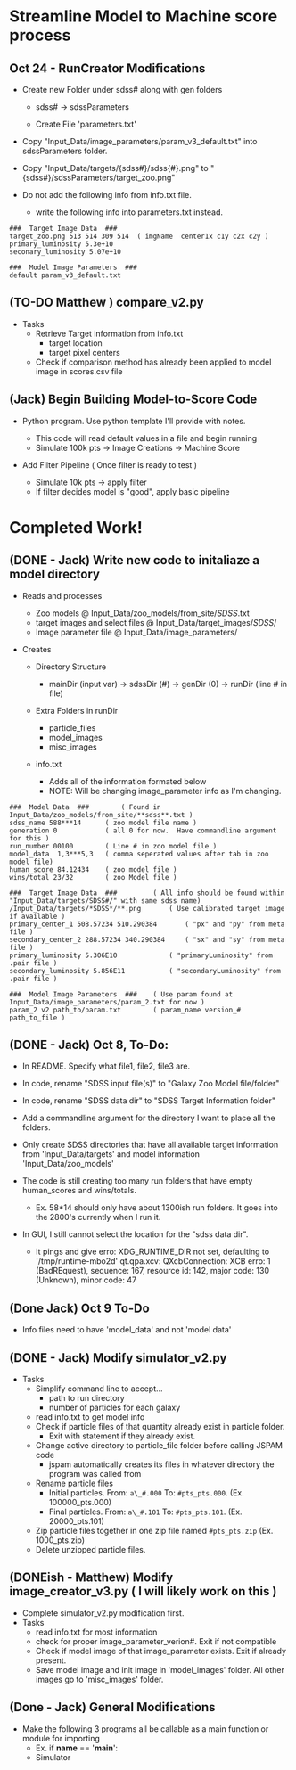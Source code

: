# Streamline Model to Machine score process

## Oct 24 - RunCreator Modifications
- Create new Folder under sdss# along with gen folders
   - sdss# -> sdssParameters

  - Create File 'parameters.txt'

- Copy "Input_Data/image_parameters/param_v3_default.txt" into sdssParameters folder.
- Copy "Input_Data/targets/{sdss#}/sdss{#}.png" to "{sdss#}/sdssParameters/target_zoo.png"

- Do not add the following info from info.txt file.
  - write the following info into parameters.txt instead.

```
###  Target Image Data  ###
target_zoo.png 513 514 309 514  ( imgName  center1x c1y c2x c2y )
primary_luminosity 5.3e+10
seconary_luminosity 5.07e+10

###  Model Image Parameters  ###
default param_v3_default.txt
```

## (TO-DO Matthew ) compare_v2.py
- Tasks
  - Retrieve Target information from info.txt
	- target location
	- target pixel centers
  - Check if comparison method has already been applied to model image in scores.csv file


## (Jack) Begin Building Model-to-Score Code
- Python program.  Use python template I'll provide with notes.
  - This code will read default values in a file and begin running
  - Simulate 100k pts -> Image Creations -> Machine Score

- Add Filter Pipeline ( Once filter is ready to test )
  - Simulate 10k pts -> apply filter
  - If filter decides model is "good", apply basic pipeline


# Completed Work!

## (DONE - Jack) Write new code to initaliaze a model directory
- Reads and processes
  - Zoo models @ Input_Data/zoo_models/from_site/*SDSS*.txt
  - target images and select files @ Input_Data/target_images/*SDSS*/
  - Image parameter file @ Input_Data/image_parameters/

- Creates

  - Directory Structure
	- mainDir (input var) -> sdssDir (#) -> genDir (0) -> runDir (line # in file)

  - Extra Folders in runDir
	- particle_files
	- model_images
	- misc_images

  - info.txt
	- Adds all of the information formated below
	- NOTE: Will be changing image_parameter info as I'm changing. 


```
###  Model Data  ### 		( Found in Input_Data/zoo_models/from_site/**sdss**.txt )
sdss_name 588***14 		( zoo model file name )
generation 0			( all 0 for now.  Have commandline argument for this )
run_number 00100		( Line # in zoo model file )
model_data 	1,3***5,3	( comma seperated values after tab in zoo model file)	
human_score 84.12434 	( zoo model file )
wins/total 23/32 		( zoo Model file ) 

###  Target Image Data  ###			( All info should be found within "Input_Data/targets/SDSS#/" with same sdss name)
/Input_Data/targets/*SDSS*/**.png 		( Use calibrated target image if available )
primary_center_1 508.57234 510.290384 		( "px" and "py" from meta file )
secondary_center_2 288.57234 340.290384 	( "sx" and "sy" from meta file )
primary_luminosity 5.306E10 			( "primaryLuminosity" from .pair file )
secondary_luminosity 5.856E11 			( "secondaryLuminosity" from  .pair file )

###  Model Image Parameters  ### 	( Use param found at Input_Data/image_parameters/param_2.txt for now )
param_2 v2 path_to/param.txt  		( param_name version_# path_to_file )

```



## (DONE - Jack) Oct 8, To-Do:
- In README.  Specify what file1, file2, file3 are.  

- In code, rename "SDSS input file(s)" to "Galaxy Zoo Model file/folder"
- In code, rename "SDSS data dir" to "SDSS Target Information folder"

- Add a commandline argument for the directory I want to place all the folders.

- Only create SDSS directories that have all available target information from 'Input_Data/targets' and model information 'Input_Data/zoo_models'

- The code is still creating too many run folders that have empty human_scores and wins/totals.
  - Ex.  58\*14 should only have about 1300ish run folders.  It goes into the 2800's currently when I run it. 

- In GUI, I still cannot select the location for the "sdss data dir".  
  - It pings and give erro:
	XDG_RUNTIME_DIR not set, defaulting to '/tmp/runtime-mbo2d' qt.qpa.xcv: QXcbConnection: XCB erro: 1 (BadREquest), sequence: 167, resource id: 142, major code: 130 (Unknown), minor code: 47

## (Done Jack) Oct 9 To-Do
- Info files need to have 'model\_data' and not 'model data'


## (DONE - Jack) Modify simulator_v2.py 
- Tasks
  - Simplify command line to accept...
	- path to run directory
	- number of particles for each galaxy
  - read info.txt to get model info
  - Check if particle files of that quantity already exist in particle folder.
	- Exit with statement if they already exist.
  - Change active directory to particle_file folder before calling JSPAM code
	- jspam automatically creates its files in whatever directory the program was called from
  - Rename particle files
	- Initial particles. From: `a\_#.000`  To: `#pts_pts.000`.  (Ex. 100000_pts.000)
	- Final particles.   From: `a\_#.101`  To: `#pts_pts.101`.  (Ex. 20000_pts.101)
  - Zip particle files together in one zip file named `#pts_pts.zip` (Ex. 1000_pts.zip)
  - Delete unzipped particle files.


## (DONEish - Matthew) Modify image_creator_v3.py ( I will likely work on this )
- Complete simulator_v2.py modification first.
- Tasks
  - read info.txt for most information
  - check for proper image_parameter_verion#. Exit if not compatible
  - Check if model image of that image_parameter exists.  Exit if already present.
  - Save model image and init image in 'model_images' folder.  All other images go to 'misc_images' folder.


## (Done - Jack) General Modifications
- Make the following 3 programs all be callable as a main function or module for importing
  - Ex. if __name__ == '__main__': 
  - Simulator


